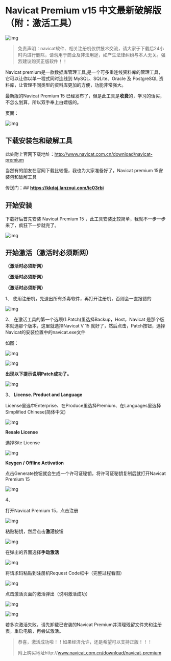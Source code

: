 # Navicat Premium v15 中文最新破解版（附：激活工具）

![img](https://ossimg.yzitc.com/2022/04/01/a1095ad69551f.png)

> 免责声明：navicat软件、相关注册机仅供技术交流，请大家于下载后24小时内进行删除，请勿用于商业及非法用途，如产生法律纠纷与本人无关。强烈建议购买正版软件！！

Navicat premium是一款数据库管理工具,是一个可多重连线资料库的管理工具，它可以让你以单一程式同时连线到 MySQL、SQLite、Oracle 及 PostgreSQL 资料库，让管理不同类型的资料库更加的方便，功能非常强大。

最新版的Navicat Premium 15 已经发布了，但是此工具是**收费**的，学习的话买，不怎么划算，所以双手奉上白嫖版的。

页面：

![img](https://ossimg.yzitc.com/2022/04/01/1f103b733ecec.png)

## 下载安装包和破解工具

此处附上官网下载地址：http://www.navicat.com.cn/download/navicat-premium

当然有的朋友在官网下载比较慢，我也为大家准备好了，Navicat premium 15安装包和破解工具

 传送门：## **https://kkdaj.lanzoui.com/ic03rbi**

## 开始安装

下载好后首先安装 Navicat Premium 15 ，此工具安装比较简单，我就不一步一步来了，疯狂下一步就完了。

![img](https://ossimg.yzitc.com/2022/04/01/c878cbdf40534.png)

## 开始激活（激活时必须断网）

**（激活时必须断网）**

**（激活时必须断网）**

**（激活时必须断网）**

1、
使用注册机，先退出所有杀毒软件，再打开注册机，否则会一直报错的

![img](https://ossimg.yzitc.com/2022/04/01/184a755c28f43.png)

2、
在激活工具的第一个选项(1.Patch)里选择Backup，Host，Navicat 是那个版本就选那个版本，这里就选择Navicat V 15 就好了，然后点击，Patch按钮，选择Navicat的安装位置中的navicat.exe文件

如图：

![img](https://ossimg.yzitc.com/2022/04/01/8afa635a50ba9.png)

![img](https://ossimg.yzitc.com/2022/04/01/831573287a18c.png)

**出现以下提示说明Patch成功了。**

![img](https://ossimg.yzitc.com/2022/04/01/d939b08ff25a9.png)

3、
**License. Product and Language**

License里选中Enterprise、在Produce里选择Premium、在Languages里选择Simplified Chinese(简体中文)

![img](https://ossimg.yzitc.com/2022/04/01/4a94ec64e4ac8.png)

**Resale License**

选择Site License

![img](https://ossimg.yzitc.com/2022/04/01/df07c126293a3.png)

**Keygen / Offline Activation**

点击Generate按钮就会生成一个许可证秘钥，将许可证秘钥复制后就打开Navicat Premium 15

![img](https://ossimg.yzitc.com/2022/04/01/647522247ea9c.png)

4、

打开Navicat Premium 15，点击注册

![img](https://ossimg.yzitc.com/2022/04/01/a255709110c1e.png)

粘贴秘钥，然后点击**激活**按钮

![img](https://ossimg.yzitc.com/2022/04/01/2b7fc118d5c6c.png)

在弹出的界面选择**手动激活**

![img](https://ossimg.yzitc.com/2022/04/01/040e312da7d6a.png)

将请求码粘贴到注册机Request Code框中（完整过程看图）

![img](https://ossimg.yzitc.com/2022/04/01/f129e297849d9.png)

点击激活页面的激活弹出（说明激活成功）

![img](https://ossimg.yzitc.com/2022/04/01/746fe5c5d88b6.png)

![img](https://ossimg.yzitc.com/2022/04/01/be7d4ae762c2f.png)

若多次激活失败，请先卸载已安装的Navicat Premium并清理残留文件夹和注册表，重启电脑，再尝试激活。

> 恭喜，激活成功啦！！如果经济允许，还是希望可以支持正版！！！
>
> 附上购买地址http://www.navicat.com.cn/download/navicat-premium